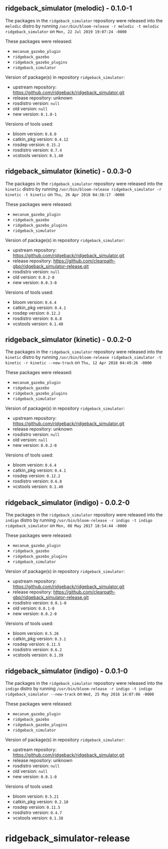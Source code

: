 ## ridgeback_simulator (melodic) - 0.1.0-1

The packages in the `ridgeback_simulator` repository were released into the `melodic` distro by running `/usr/bin/bloom-release -r melodic -t melodic ridgeback_simulator` on `Mon, 22 Jul 2019 19:07:24 -0000`

These packages were released:
- `mecanum_gazebo_plugin`
- `ridgeback_gazebo`
- `ridgeback_gazebo_plugins`
- `ridgeback_simulator`

Version of package(s) in repository `ridgeback_simulator`:

- upstream repository: https://github.com/ridgeback/ridgeback_simulator.git
- release repository: unknown
- rosdistro version: `null`
- old version: `null`
- new version: `0.1.0-1`

Versions of tools used:

- bloom version: `0.8.0`
- catkin_pkg version: `0.4.12`
- rosdep version: `0.15.2`
- rosdistro version: `0.7.4`
- vcstools version: `0.1.40`


## ridgeback_simulator (kinetic) - 0.0.3-0

The packages in the `ridgeback_simulator` repository were released into the `kinetic` distro by running `/usr/bin/bloom-release ridgeback_simulator -r kinetic -t kinetic` on `Thu, 26 Apr 2018 04:38:17 -0000`

These packages were released:
- `mecanum_gazebo_plugin`
- `ridgeback_gazebo`
- `ridgeback_gazebo_plugins`
- `ridgeback_simulator`

Version of package(s) in repository `ridgeback_simulator`:

- upstream repository: https://github.com/ridgeback/ridgeback_simulator.git
- release repository: https://github.com/clearpath-gbp/ridgeback_simulator-release.git
- rosdistro version: `null`
- old version: `0.0.2-0`
- new version: `0.0.3-0`

Versions of tools used:

- bloom version: `0.6.4`
- catkin_pkg version: `0.4.1`
- rosdep version: `0.12.2`
- rosdistro version: `0.6.8`
- vcstools version: `0.1.40`


## ridgeback_simulator (kinetic) - 0.0.2-0

The packages in the `ridgeback_simulator` repository were released into the `kinetic` distro by running `/usr/bin/bloom-release ridgeback_simulator -t kinetic -r kinetic --new-track` on `Thu, 12 Apr 2018 04:49:26 -0000`

These packages were released:
- `mecanum_gazebo_plugin`
- `ridgeback_gazebo`
- `ridgeback_gazebo_plugins`
- `ridgeback_simulator`

Version of package(s) in repository `ridgeback_simulator`:

- upstream repository: https://github.com/ridgeback/ridgeback_simulator.git
- release repository: unknown
- rosdistro version: `null`
- old version: `null`
- new version: `0.0.2-0`

Versions of tools used:

- bloom version: `0.6.4`
- catkin_pkg version: `0.4.1`
- rosdep version: `0.12.2`
- rosdistro version: `0.6.8`
- vcstools version: `0.1.40`


## ridgeback_simulator (indigo) - 0.0.2-0

The packages in the `ridgeback_simulator` repository were released into the `indigo` distro by running `/usr/bin/bloom-release -r indigo -t indigo ridgeback_simulator` on `Mon, 08 May 2017 18:54:44 -0000`

These packages were released:
- `mecanum_gazebo_plugin`
- `ridgeback_gazebo`
- `ridgeback_gazebo_plugins`
- `ridgeback_simulator`

Version of package(s) in repository `ridgeback_simulator`:

- upstream repository: https://github.com/ridgeback/ridgeback_simulator.git
- release repository: https://github.com/clearpath-gbp/ridgeback_simulator-release.git
- rosdistro version: `0.0.1-0`
- old version: `0.0.1-0`
- new version: `0.0.2-0`

Versions of tools used:

- bloom version: `0.5.26`
- catkin_pkg version: `0.3.1`
- rosdep version: `0.11.5`
- rosdistro version: `0.6.2`
- vcstools version: `0.1.39`


## ridgeback_simulator (indigo) - 0.0.1-0

The packages in the `ridgeback_simulator` repository were released into the `indigo` distro by running `/usr/bin/bloom-release -r indigo -t indigo ridgeback_simulator --new-track` on `Wed, 25 May 2016 14:07:06 -0000`

These packages were released:
- `mecanum_gazebo_plugin`
- `ridgeback_gazebo`
- `ridgeback_gazebo_plugins`
- `ridgeback_simulator`

Version of package(s) in repository `ridgeback_simulator`:

- upstream repository: https://github.com/ridgeback/ridgeback_simulator.git
- release repository: unknown
- rosdistro version: `null`
- old version: `null`
- new version: `0.0.1-0`

Versions of tools used:

- bloom version: `0.5.21`
- catkin_pkg version: `0.2.10`
- rosdep version: `0.11.5`
- rosdistro version: `0.4.7`
- vcstools version: `0.1.38`


# ridgeback_simulator-release
